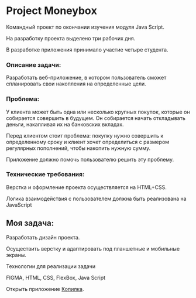 # Project Moneyboх
Командный проект по окончании изучения модуля Java Script.

На разработку проекта выделено три рабочих дня.

В разработке приложения принимало участие четыре студента.

### Описание задачи:

Разработать веб-приложение, в котором пользователь сможет спланировать свои накопления на определенные цели.

### Проблема:

У клиента может быть одна или несколько крупных покупок, которые он собирается совершить в будущем. 
Он собирается начать откладывать деньги, накапливая их на банковских вкладах.

Перед клиентом стоит проблема: покупку нужно совершить к определенному сроку и клиент хочет определиться 
с размером регулярных пополнений, чтобы накопить нужную сумму.

Приложение должно помочь пользователю решить эту проблему.

### Технические требования:

Верстка и оформление проекта осуществляется на HTML+CSS.

Логика взаимодействия с пользователем должна быть реализована на JavaScript

## Моя задача:

Разработать дизайн проекта.

Осуществить верстку и адаптировать под планшетные и мобильные экраны.

Технологии для реализации задачи

FIGMA, HTML, CSS, FlexBox, Java Script

Открыть приложение [Копилка](https://ale-shadow-02.github.io/moneybox/).
